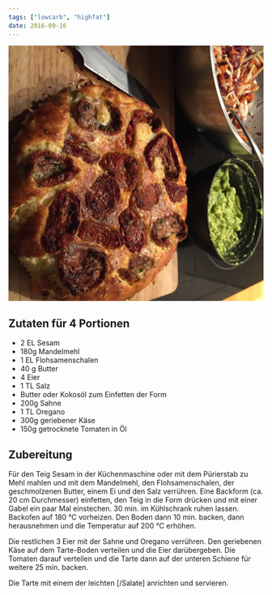 ```yaml
---
tags: ["lowcarb", "highfat"]
date: 2016-09-16
---
```


![](../img/kaese-tarte.jpg)

## Zutaten für 4 Portionen
- 2 EL  Sesam
- 180g  Mandelmehl
- 1 EL  Flohsamenschalen
- 40 g  Butter
- 4     Eier
- 1 TL  Salz
- Butter oder Kokosöl zum Einfetten der Form
- 200g  Sahne
- 1 TL  Oregano
- 300g  geriebener Käse
- 150g  getrocknete Tomaten in Öl

## Zubereitung

Für den Teig Sesam in der Küchenmaschine oder mit dem Pürierstab zu Mehl mahlen und mit dem Mandelmehl, den Flohsamenschalen, der geschmolzenen Butter, einem Ei und den Salz verrühren. Eine Backform (ca. 20 cm Durchmesser) einfetten, den Teig in die Form drücken und mit einer Gabel ein paar Mal einstechen. 30 min. im Kühlschrank ruhen lassen. Backofen auf 180 ℃ vorheizen.
Den Boden dann 10 min. backen, dann herausnehmen und die Temperatur auf 200 ℃ erhöhen.

Die restlichen 3 Eier mit der Sahne und Oregano verrühren. Den geriebenen Käse auf dem Tarte-Boden verteilen und die Eier darübergeben. Die Tomaten darauf verteilen und die Tarte dann auf der unteren Schiene für weitere 25 min. backen.

Die Tarte mit einem der leichten [/Salate] anrichten und servieren.
